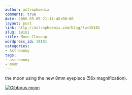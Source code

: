```yaml
---
author: astrophoenix
comments: true
date: 2006-05-05 21:11:48+00:00
layout: post
link: http://astrophoenix.com/blog/?p=19181
slug: 19181
title: Moon Closeup
wordpress_id: 19181
categories:
- Astronomy
tags:
- astronomy
- moon
---
```


the moon using the new 8mm eyepiece (56x magnification).

[![Gibbous moon](/blog/wp-uploads/astrophoenix/2010/12/060505_moon-300x225.jpg)](/blog/wp-uploads/astrophoenix/2010/12/060505_moon.jpg)
